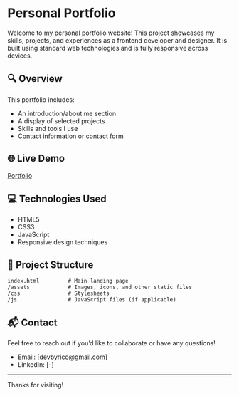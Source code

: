 # Personal Portfolio

Welcome to my personal portfolio website! This project showcases my skills, projects, and experiences as a frontend developer and designer. It is built using standard web technologies and is fully responsive across devices.

## 🔍 Overview

This portfolio includes:

- An introduction/about me section
- A display of selected projects
- Skills and tools I use
- Contact information or contact form

## 🌐 Live Demo

[Portfolio](https://devfolio-rn.netlify.app)

## 💻 Technologies Used

- HTML5
- CSS3
- JavaScript
- Responsive design techniques

## 📁 Project Structure

```
index.html         # Main landing page
/assets            # Images, icons, and other static files
/css               # Stylesheets
/js                # JavaScript files (if applicable)
```

## 📬 Contact

Feel free to reach out if you’d like to collaborate or have any questions!

- Email: [devbyrico@gmail.com]
- LinkedIn: [-]

---

Thanks for visiting!
